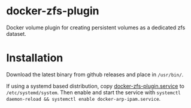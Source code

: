 # docker-zfs-plugin
Docker volume plugin for creating persistent volumes as a dedicated zfs dataset.

# Installation

Download the latest binary from github releases and place in `/usr/bin/`.

If using a systemd based distribution, copy
[docker-zfs-plugin.service](docker-zfs-plugin.service) to `/etc/systemd/system`.
Then enable and start the service with `systemctl daemon-reload && systemctl
enable docker-arp-ipam.service`.
